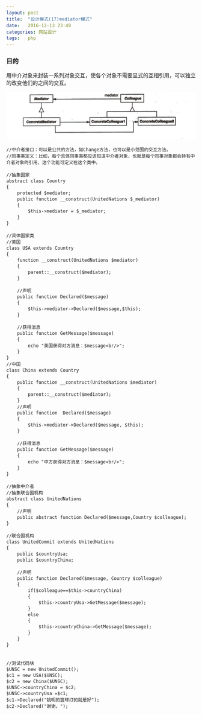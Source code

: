 ```yaml
---
layout: post
title:  "设计模式(17)mediator模式"
date:   2016-12-13 23:49
categories: 网站设计
tags:   php
---
```


###  目的

用中介对象来封装一系列对象交互，使各个对象不需要显式的互相引用，可以独立的改变他们的之间的交互。


![mediator](/images/design_patterns/mediator.png)


    //中介者接口：可以是公共的方法，如Change方法，也可以是小范围的交互方法。  
    //同事类定义：比如，每个具体同事类都应该知道中介者对象，也就是每个同事对象都会持有中介者对象的引用，这个功能可定义在这个类中。  
      
    //抽象国家  
    abstract class Country  
    {  
        protected $mediator;  
        public function __construct(UnitedNations $_mediator)  
        {  
            $this->mediator = $_mediator;  
        }  
    }  
      
    //具体国家类  
    //美国  
    class USA extends Country  
    {  
        function __construct(UnitedNations $mediator)  
        {  
            parent::__construct($mediator);  
        }  
      
        //声明  
        public function Declared($message)  
        {  
            $this->mediator->Declared($message,$this);  
        }  
      
        //获得消息  
        public function GetMessage($message)  
        {  
            echo "美国获得对方消息：$message<br/>";  
        }  
    }  
    //中国  
    class China extends Country  
    {  
        public function __construct(UnitedNations $mediator)  
        {  
            parent::__construct($mediator);  
        }  
        //声明  
        public function  Declared($message)  
        {  
            $this->mediator->Declared($message, $this);  
        }  
      
        //获得消息  
        public function GetMessage($message)  
        {  
            echo "中方获得对方消息：$message<br/>";  
        }  
    }  
      
    //抽象中介者  
    //抽象联合国机构  
    abstract class UnitedNations  
    {  
        //声明  
        public abstract function Declared($message,Country $colleague);  
    }  
      
    //联合国机构  
    class UnitedCommit extends UnitedNations  
    {  
        public $countryUsa;  
        public $countryChina;  
      
        //声明  
        public function Declared($message, Country $colleague)  
        {  
            if($colleague==$this->countryChina)  
            {  
                $this->countryUsa->GetMessage($message);  
            }  
            else  
            {  
                $this->countryChina->GetMessage($message);  
            }  
        }  
    }  


    //测试代码块  
    $UNSC = new UnitedCommit();  
    $c1 = new USA($UNSC);  
    $c2 = new China($UNSC);  
    $UNSC->countryChina = $c2;  
    $UNSC->countryUsa =$c1;  
    $c1->Declared("姚明的篮球打的就是好");  
    $c2->Declared("谢谢。");  




